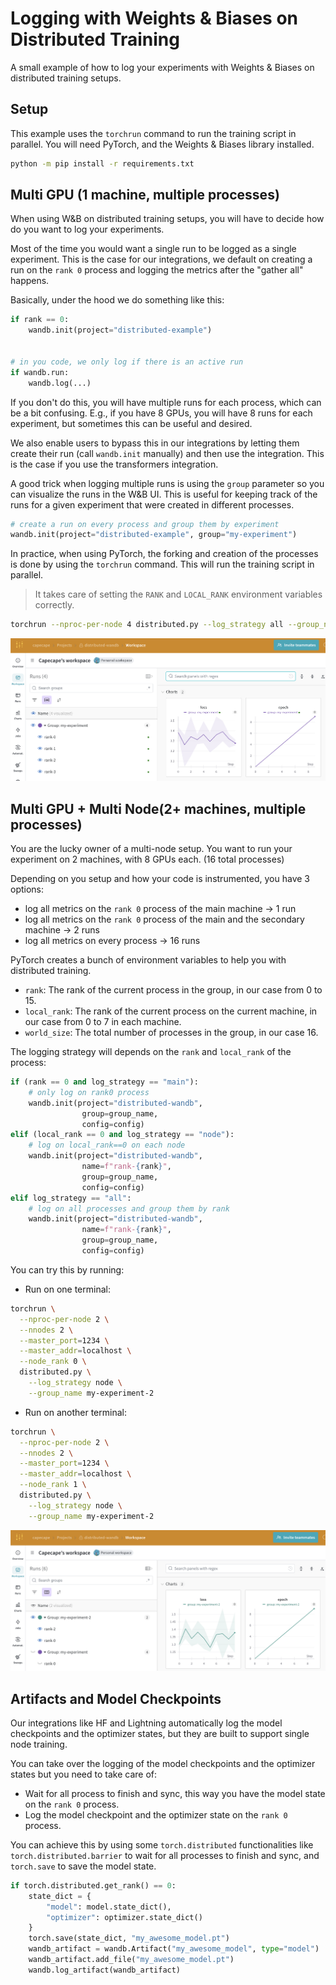 # Logging with Weights & Biases on Distributed Training

A small example of how to log your experiments with Weights & Biases on distributed training setups.

## Setup

This example uses the `torchrun` command to run the training script in parallel. You will need PyTorch, and the Weights & Biases library installed.

```bash
python -m pip install -r requirements.txt
```

## Multi GPU (1 machine, multiple processes)

When using W&B on distributed training setups, you will have to decide how do you want to log your experiments.

Most of the time you would want a single run to be logged as a single experiment. This is the case for our integrations, we default on creating a run on the `rank 0` process and logging the metrics after the "gather all" happens.

Basically, under the hood we do something like this:

```python
if rank == 0:
    wandb.init(project="distributed-example")


# in you code, we only log if there is an active run
if wandb.run:
    wandb.log(...)
```

If you don't do this, you will have multiple runs for each process, which can be a bit confusing. E.g., if you have 8 GPUs, you will have 8 runs for each experiment, but sometimes this can be useful and desired.

We also enable users to bypass this in our integrations by letting them create their run (call `wandb.init` manually) and then use the integration. This is the case if you use the transformers integration. 

A good trick when logging multiple runs is using the `group` parameter so you can visualize the runs in the W&B UI. This is useful for keeping track of the runs for a given experiment that were created in different processes.
```python
# create a run on every process and group them by experiment
wandb.init(project="distributed-example", group="my-experiment")
```

In practice, when using PyTorch, the forking and creation of the processes is done by using the `torchrun` command. This will run the training script in parallel. 

> It takes care of setting the `RANK` and `LOCAL_RANK` environment variables correctly.

```bash
torchrun --nproc-per-node 4 distributed.py --log_strategy all --group_name my-experiment
```

![W&B UI](assets/1node-4gpu.png)

## Multi GPU + Multi Node(2+ machines, multiple processes)

You are the lucky owner of a multi-node setup. You want to run your experiment on 2 machines, with 8 GPUs each. (16 total processes)

Depending on you setup and how your code is instrumented, you have 3 options:

- log all metrics on the `rank 0` process of the main machine  -> 1 run
- log all metrics on the `rank 0` process of the main and the secondary machine -> 2 runs
- log all metrics on every process -> 16 runs

PyTorch creates a bunch of environment variables to help you with distributed training.

- `rank`: The rank of the current process in the group, in our case from 0 to 15.
- `local_rank`: The rank of the current process on the current machine, in our case from 0 to 7 in each machine.
- `world_size`: The total number of processes in the group, in our case 16.

The logging strategy will depends on the `rank` and `local_rank` of the process:

```python
if (rank == 0 and log_strategy == "main"):
    # only log on rank0 process
    wandb.init(project="distributed-wandb", 
                group=group_name,
                config=config)
elif (local_rank == 0 and log_strategy == "node"):
    # log on local_rank==0 on each node
    wandb.init(project="distributed-wandb", 
                name=f"rank-{rank}",
                group=group_name,
                config=config)
elif log_strategy == "all":
    # log on all processes and group them by rank
    wandb.init(project="distributed-wandb", 
                name=f"rank-{rank}",
                group=group_name, 
                config=config)
```

You can try this by running:
- Run on one terminal:

```bash
torchrun \
  --nproc-per-node 2 \
  --nnodes 2 \
  --master_port=1234 \
  --master_addr=localhost \
  --node_rank 0 \
  distributed.py \
    --log_strategy node \
    --group_name my-experiment-2
```
- Run on another terminal:

```bash
torchrun \
  --nproc-per-node 2 \
  --nnodes 2 \
  --master_port=1234 \
  --master_addr=localhost \
  --node_rank 1 \
  distributed.py \
    --log_strategy node \
    --group_name my-experiment-2
```

![W&B UI](assets/2node-2gpu.png)

## Artifacts and Model Checkpoints

Our integrations like HF and Lightning automatically log the model checkpoints and the optimizer states, but they are built to support single node training.

You can take over the logging of the model checkpoints and the optimizer states but you need to take care of:

- Wait for all process to finish and sync, this way you have the model state on the `rank 0` process.
- Log the model checkpoint and the optimizer state on the `rank 0` process.

You can achieve this by using some `torch.distributed` functionalities like `torch.distributed.barrier` to wait for all processes to finish and sync, and `torch.save` to save the model state. 

```python
if torch.distributed.get_rank() == 0:
    state_dict = {
        "model": model.state_dict(),
        "optimizer": optimizer.state_dict()
    }
    torch.save(state_dict, "my_awesome_model.pt")
    wandb_artifact = wandb.Artifact("my_awesome_model", type="model")
    wandb_artifact.add_file("my_awesome_model.pt")
    wandb.log_artifact(wandb_artifact)
```
